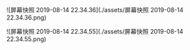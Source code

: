 

![屏幕快照 2019-08-14 22.34.36](./assets/屏幕快照 2019-08-14 22.34.36.png)





![屏幕快照 2019-08-14 22.34.55](./assets/屏幕快照 2019-08-14 22.34.55.png)
